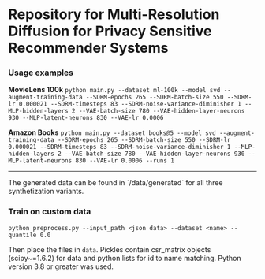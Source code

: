 # Repository for Multi-Resolution Diffusion for Privacy Sensitive Recommender Systems

### Usage examples

**MovieLens 100k**
`python main.py --dataset ml-100k --model svd --augment-training-data --SDRM-epochs 265 --SDRM-batch-size 550 --SDRM-lr 0.000021 --SDRM-timesteps 83 --SDRM-noise-variance-diminisher 1 --MLP-hidden-layers 2 --VAE-batch-size 780 --VAE-hidden-layer-neurons 930 --MLP-latent-neurons 830 --VAE-lr 0.0006`

**Amazon Books**
`python main.py --dataset books@5 --model svd --augment-training-data --SDRM-epochs 265 --SDRM-batch-size 550 --SDRM-lr 0.000021 --SDRM-timesteps 83 --SDRM-noise-variance-diminisher 1 --MLP-hidden-layers 2 --VAE-batch-size 780 --VAE-hidden-layer-neurons 930 --MLP-latent-neurons 830 --VAE-lr 0.0006 --runs 1`

<hr>
The generated data can be found in `/data/generated` for all three synthetization variants.

### Train on custom data
`python preprocess.py --input_path <json data> --dataset <name> --quantile 0.0`

Then place the files in `data`.
Pickles contain csr_matrix objects (scipy~=1.6.2) for data and python lists for id to name matching.
Python version 3.8 or greater was used. 
